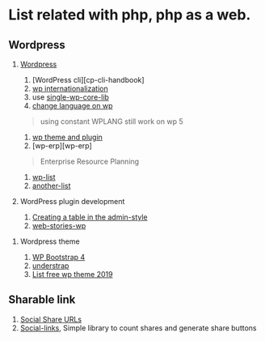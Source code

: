 <!-- non-core-programming -->
# List related with php, php as a web.

## Wordpress
1. [Wordpress][wp]
   1. [WordPress cli][cp-cli-handbook]
   1. [wp internationalization][wp-i18n]
   1. use [single-wp-core-lib][single-wp]
   1. [change language on wp][wp-lang]
     > using constant WPLANG still work on wp 5

   1. [wp theme and plugin][wp-thm-pl]
   1. [wp-erp][wp-erp]
     > Enterprise Resource Planning
   1. [wp-list][wp-list1]
   1. [another-list][wp-list2]

1. WordPress plugin development
   1. [Creating a table in the admin-style][wp-stack-1]
   1. [web-stories-wp][google-wp-plugin]

[google-wp-plugin]: https://github.com/google/web-stories-wp

1. Wordpress theme
   1. [WP Bootstrap 4][wp-b-4]
   1. [understrap][understrap]
   1. [List free wp theme 2019][wp-theme-19]

   [wp]: https://codex.wordpress.org/
   [wp-i18n]: https://i18n.svn.wordpress.org/
   [single-wp]: https://wordpress.stackexchange.com/questions/57109/how-to-share-wordpress-core-library
   [wp-lang]: https://codex.wordpress.org/Installing_WordPress_in_Your_Language#WordPress_v4.0_and_above
   [wp-b-4]: https://wordpress.org/themes/wp-bootstrap-4/
   [understrap]: https://github.com/understrap/understrap
   [wp-theme-19]: https://athemes.com/collections/free-wordpress-themes
   [wp-thm-pl]: https://wpackagist.org/
   [wp-cli-handbook]: https://make.wordpress.org/cli/handbook/
   [wp-stack-1]: https://wordpress.stackexchange.com/questions/1413/creating-a-table-in-the-admin-style
   [wp-list1]: https://github.com/dropndot/awesome-wordpress#theme-frameworks
   [wp-list2]: https://github.com/miziomon/awesome-wordpress#seo
## Sharable link
1. [Social Share URLs][social-share-url]
1. [Social-links][social-links], Simple library to count shares and generate share buttons

[social-share-url]: https://github.com/bradvin/social-share-urls
[social-links]: https://github.com/oscarotero/social-links
